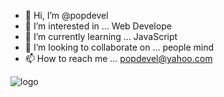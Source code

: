 - 👋 Hi, I’m @popdevel
- 👀 I’m interested in ... Web Develope 
- 🌱 I’m currently learning ... JavaScript
- 💞️ I’m looking to collaborate on ... people mind
- 📫 How to reach me ... popdevel@yahoo.com
<img src="./pd.png" alt="logo"/>
<!---
popdevel/popdevel is a ✨ special ✨ repository because its `README.md` (this file) appears on your GitHub profile.
You can click the Preview link to take a look at your changes.
--->
